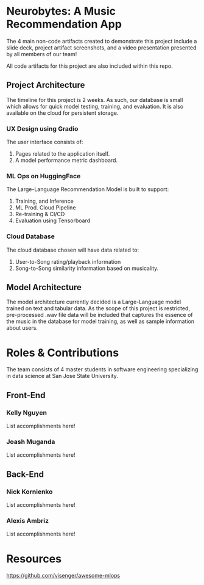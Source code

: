 # Neurobytes: A Music Recommendation App

The 4 main non-code artifacts created to demonstrate this project include a slide deck, project artifact screenshots, and a video presentation presented by all members of our team!


All code artifacts for this project are also included within this repo. 


## Project Architecture
The timeline for this project is 2 weeks. As such, our database is small which allows for quick model testing, training, and evaluation. It is also available on the cloud for persistent storage.

### UX Design using Gradio

The user interface consists of:

1. Pages related to the application itself.
2. A model performance metric dashboard.


### ML Ops on HuggingFace

The Large-Language Recommendation Model is built to support: 

1. Training, and Inference
2. ML Prod. Cloud Pipeline
3. Re-training & CI/CD
4. Evaluation using Tensorboard

### Cloud Database 

The cloud database chosen will have data related to:

1. User-to-Song rating/playback information
2. Song-to-Song similarity information based on musicality.


## Model Architecture

The model architecture currently decided is a Large-Language model trained on text and tabular data. As the scope of this project is restricted, pre-processed .wav file data will be included that captures the essence of the music in the database for model training, as well as sample information about users.


# Roles & Contributions
The team consists of 4  master students in software engineering specializing in data science at San Jose State University.
## Front-End
### Kelly Nguyen
List accomplishments here!

### Joash Muganda
List accomplishments here!

## Back-End 
### Nick Kornienko
List accomplishments here!

### Alexis Ambriz
 List accomplishments here!

# Resources

https://github.com/visenger/awesome-mlops